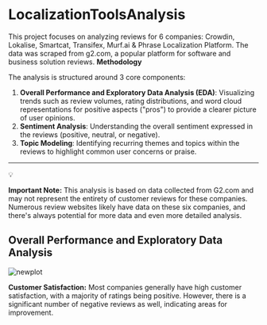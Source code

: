 # LocalizationToolsAnalysis
This project focuses on analyzing reviews for 6 companies: Crowdin, Lokalise, Smartcat, Transifex, Murf.ai &amp; Phrase Localization Platform.  The data was scraped from g2.com, a popular platform for software and business solution reviews.
**Methodology**

The analysis is structured around 3 core components:

1. **Overall Performance and Exploratory Data Analysis (EDA)**: Visualizing trends such as review volumes, rating distributions, and word cloud representations for positive aspects ("pros") to provide a clearer picture of user opinions.
2. **Sentiment Analysis**: Understanding the overall sentiment expressed in the reviews (positive, neutral, or negative).
3. **Topic Modeling**: Identifying recurring themes and topics within the reviews to highlight common user concerns or praise.

---

<aside>
💡

**Important Note:** This analysis is based on data collected from G2.com and may not represent the entirety of customer reviews for these companies. Numerous review websites likely have data on these six companies, and there's always potential for more data and even more detailed analysis.

</aside>


## **Overall Performance and Exploratory Data Analysis**
![newplot](https://github.com/user-attachments/assets/84bd7907-d542-4ec4-8838-3698970482d7)


**Customer Satisfaction:** Most companies generally have high customer satisfaction, with a majority of ratings being positive. However, there is a significant number of negative reviews as well, indicating areas for improvement.
